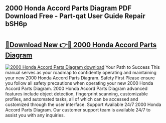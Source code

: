 ## 2000 Honda Accord Parts Diagram PDF Download Free - Part-qat User Guide Repair bSH6p

# <h2><a href="http://dfn7ii.blite.top/?on=2000+Honda+Accord+Parts+Diagram">🔗Download New 👉🔴 2000 Honda Accord Parts Diagram</a></h2>

[![2000 Honda Accord Parts Diagram download](https://i.imgur.com/lujVjoI.png)](http://dfn7ii.blite.top/?on=2000+Honda+Accord+Parts+Diagram)
Your Path to Success This manual serves as your roadmap to confidently operating and maintaining your new 2000 Honda Accord Parts Diagram. Safety First Please ensure you follow all safety precautions when operating your new 2000 Honda Accord Parts Diagram. 2000 Honda Accord Parts Diagram advanced features include object detection, fingerprint scanning, customizable profiles, and automated tasks, all of which can be accessed and customized through the user interface. Support Available 24/7 2000 Honda Accord Parts Diagram. Our customer support team is available 24/7 to assist you with any inquiries.
